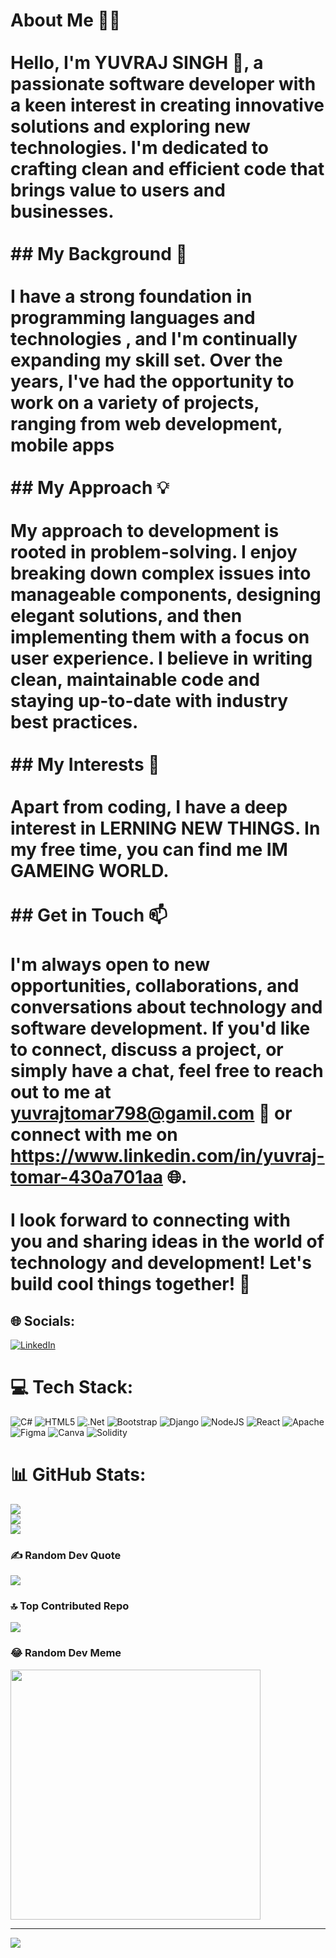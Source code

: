 # About Me 👨‍💻<br><br>Hello, I'm YUVRAJ SINGH 👋, a passionate software developer with a keen interest in creating innovative solutions and exploring new technologies. I'm dedicated to crafting clean and efficient code that brings value to users and businesses.<br><br>## My Background 🚀<br><br>I have a strong foundation in  programming languages and technologies , and I'm continually expanding my skill set. Over the years, I've had the opportunity to work on a variety of projects, ranging from web development, mobile apps<br><br>## My Approach 💡<br><br>My approach to development is rooted in problem-solving. I enjoy breaking down complex issues into manageable components, designing elegant solutions, and then implementing them with a focus on user experience. I believe in writing clean, maintainable code and staying up-to-date with industry best practices.<br><br>## My Interests 🌟<br><br>Apart from coding, I have a deep interest in LERNING NEW THINGS. In my free time, you can find me IM GAMEING WORLD.<br><br>## Get in Touch 📫<br><br>I'm always open to new opportunities, collaborations, and conversations about technology and software development. If you'd like to connect, discuss a project, or simply have a chat, feel free to reach out to me at yuvrajtomar798@gamil.com 📧 or connect with me on https://www.linkedin.com/in/yuvraj-tomar-430a701aa 🌐.<br><br>I look forward to connecting with you and sharing ideas in the world of technology and development! Let's build cool things together! 🚀<br>


## 🌐 Socials:
[![LinkedIn](https://img.shields.io/badge/LinkedIn-%230077B5.svg?logo=linkedin&logoColor=white)](https://linkedin.com/in/https://www.linkedin.com/in/yuvraj-tomar-430a701aa) 

# 💻 Tech Stack:
![C#](https://img.shields.io/badge/c%23-%23239120.svg?style=for-the-badge&logo=c-sharp&logoColor=white) ![HTML5](https://img.shields.io/badge/html5-%23E34F26.svg?style=for-the-badge&logo=html5&logoColor=white) ![.Net](https://img.shields.io/badge/.NET-5C2D91?style=for-the-badge&logo=.net&logoColor=white) ![Bootstrap](https://img.shields.io/badge/bootstrap-%238511FA.svg?style=for-the-badge&logo=bootstrap&logoColor=white) ![Django](https://img.shields.io/badge/django-%23092E20.svg?style=for-the-badge&logo=django&logoColor=white) ![NodeJS](https://img.shields.io/badge/node.js-6DA55F?style=for-the-badge&logo=node.js&logoColor=white) ![React](https://img.shields.io/badge/react-%2320232a.svg?style=for-the-badge&logo=react&logoColor=%2361DAFB) ![Apache](https://img.shields.io/badge/apache-%23D42029.svg?style=for-the-badge&logo=apache&logoColor=white) ![Figma](https://img.shields.io/badge/figma-%23F24E1E.svg?style=for-the-badge&logo=figma&logoColor=white) ![Canva](https://img.shields.io/badge/Canva-%2300C4CC.svg?style=for-the-badge&logo=Canva&logoColor=white) ![Solidity](https://img.shields.io/badge/Solidity-%23363636.svg?style=for-the-badge&logo=solidity&logoColor=white)
# 📊 GitHub Stats:
![](https://github-readme-stats.vercel.app/api?username=yuvi007&theme=blue-green&hide_border=false&include_all_commits=true&count_private=true)<br/>
![](https://github-readme-streak-stats.herokuapp.com/?user=yuvi007&theme=blue-green&hide_border=false)<br/>
![](https://github-readme-stats.vercel.app/api/top-langs/?username=yuvi007&theme=blue-green&hide_border=false&include_all_commits=true&count_private=true&layout=compact)

### ✍️ Random Dev Quote
![](https://quotes-github-readme.vercel.app/api?type=horizontal&theme=tokyonight)

### 🔝 Top Contributed Repo
![](https://github-contributor-stats.vercel.app/api?username=yuvi007&limit=5&theme=dark&combine_all_yearly_contributions=true)

### 😂 Random Dev Meme
<img src='https://randommeme-five.vercel.app/' style="height: 400px;"/>

---
[![](https://visitcount.itsvg.in/api?id=yuvi007&icon=0&color=0)](https://visitcount.itsvg.in)

<!-- Proudly created with GPRM ( https://gprm.itsvg.in ) -->
